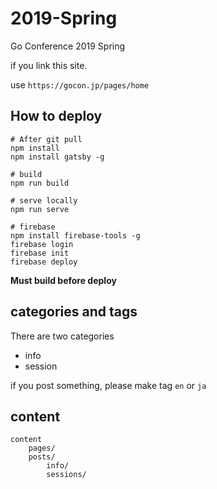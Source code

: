 # 2019-Spring

Go Conference 2019 Spring

if you link this site.

use `https://gocon.jp/pages/home`

## How to deploy

```
# After git pull
npm install
npm install gatsby -g

# build
npm run build

# serve locally
npm run serve

# firebase
npm install firebase-tools -g
firebase login
firebase init
firebase deploy
```

__Must build before deploy__

## categories and tags

There are two categories

- info
- session

if you post something, please make tag `en` or `ja`

## content

```
content
    pages/
    posts/
        info/
        sessions/
```